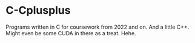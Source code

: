 # C-Cplusplus
Programs written in C for coursework from 2022 and on.
And a little C++. Might even be some CUDA in there as a treat. Hehe.
